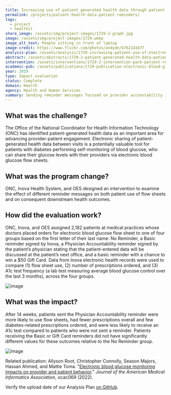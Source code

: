 ```yaml
---
title: Increasing use of patient generated health data through patient reminders
permalink: /projects/patient-health-data-patient-reminders/
tags: 
  - project
  - healthit
share_image: /assets/img/project-images/1729-2-graph.jpg
image: /assets/img/project-images/1729.webp
image_alt_text: People sitting in front of laptop
image-credit: https://www.flickr.com/photos/andyde/4762141677
analysis-plan: /assets/analysis/1729-increasing-patient-use-of-electronic-health-records.pdf
abstract: /assets/abstracts/1729-2-patient-generated-health-data-patient-reminders.pdf
intervention: /assets/interventions/1729-2-intervention-pack-patient-reminder.pdf
academic-pub: /assets/publications/1729-publication-electronic-blood-glucose-monitoring-impacts-on-provider-and-patient-behavior.pdf
year: 2019  
type: Impact evaluation
status: Complete
domain: Health
agency: Health and Human Services
summary: Sending reminder messages focused on provider accountability increased patients’ use of electronic blood glucose flow sheets
---
```

## What was the challenge?
The Office of the National Coordinator for Health Information Technology (ONC) has identified patient-generated health data as an important area for advancing provider-patient engagement. Electronic sharing of patient-generated health data between visits is a potentially valuable tool for patients with diabetes performing self-monitoring of blood glucose, who can share their glucose levels with their providers via electronic blood glucose flow sheets.

## What was the program change?
ONC, Inova Health System, and OES designed an intervention to examine the effect of different reminder messages on both patient use of flow sheets and on consequent downstream health outcomes.

## How did the evaluation work?
ONC, Inova, and OES assigned 2,182 patients at medical practices whose doctors placed orders for electronic blood glucose flow sheet to one of four groups based on the first letter of their last name: No Reminder, a Basic reminder signed by Inova, a Physician Accountability reminder signed by the patient’s physician stating that the patient-entered data will be discussed at the patient’s next office, and a basic reminder with a chance to win a $50 Gift Card. Data from Inova electronic health records were used to compare (1) flow sheet use, (2) number of prescriptions ordered, and (3) A1c test frequency (a lab test measuring average blood glucose control over the last 3 months), across the four groups.

![image]({{site.baseurl}}/assets/img/project-images/1729-interventions.webp)

## What was the impact?
After 14 weeks, patients sent the Physician Accountability reminder were more likely to use flow sheets, had fewer prescriptions overall and few diabetes-related prescriptions ordered, and were less likely to receive an A1c test compared to patients who were not sent a reminder. Patients receiving the Basic or Gift Card reminders did not have significantly different values for these outcomes relative to the No Reminder group.

![image]({{site.baseurl}}/assets/img/project-images/1729-2-graph.webp)

Related publication:
Allyson Root, Christopher Connolly, Season Majors, Hassan Ahmed, and Mattie Toma. "<a href="https://academic.oup.com/jamia/advance-article/doi/10.1093/jamia/ocac069/6587354?login=true" target="_blank">Electronic blood glucose monitoring impacts on provider and patient behavior</a>." *Journal of the American Medical Informatics Association*, ocac069 (2022).

Verify the upload date of our Analysis Plan <a href="https://github.com/gsa-oes/office-of-evaluation-sciences/commits/master/assets/analysis/1729-increasing-patient-use-of-electronic-health-records.pdf">on GitHub</a>.
